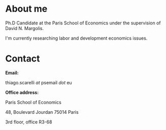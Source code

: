 # About me

Ph.D Candidate at the Paris School of Economics under the supervision of David N. Margolis.

I'm currently researching labor and development economics issues.

# Contact

<strong>Email:</strong> 

thiago.scarelli <em>at</em> psemail <em>dot</em> eu

<strong>Office address:</strong>

Paris School of Economics

48, Boulevard Jourdan 75014 Paris

3rd floor, office R3-68
